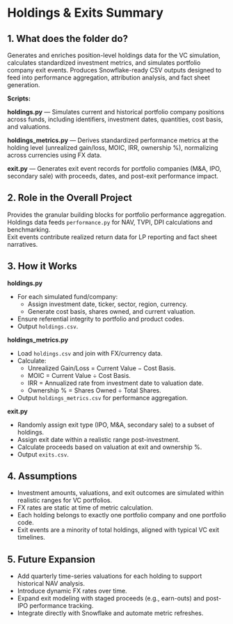 # Holdings & Exits Summary

## 1. What does the folder do?
Generates and enriches position-level holdings data for the VC simulation, calculates standardized investment metrics, and simulates portfolio company exit events. Produces Snowflake-ready CSV outputs designed to feed into performance aggregation, attribution analysis, and fact sheet generation.

**Scripts:**

**holdings.py** — Simulates current and historical portfolio company positions across funds, including identifiers, investment dates, quantities, cost basis, and valuations.

**holdings_metrics.py** — Derives standardized performance metrics at the holding level (unrealized gain/loss, MOIC, IRR, ownership %), normalizing across currencies using FX data.

**exit.py** — Generates exit event records for portfolio companies (M&A, IPO, secondary sale) with proceeds, dates, and post-exit performance impact.

## 2. Role in the Overall Project
Provides the granular building blocks for portfolio performance aggregation.  
Holdings data feeds `performance.py` for NAV, TVPI, DPI calculations and benchmarking.  
Exit events contribute realized return data for LP reporting and fact sheet narratives.

## 3. How it Works
**holdings.py**
- For each simulated fund/company:
  - Assign investment date, ticker, sector, region, currency.
  - Generate cost basis, shares owned, and current valuation.
- Ensure referential integrity to portfolio and product codes.
- Output `holdings.csv`.

**holdings_metrics.py**
- Load `holdings.csv` and join with FX/currency data.
- Calculate:
  - Unrealized Gain/Loss = Current Value − Cost Basis.
  - MOIC = Current Value ÷ Cost Basis.
  - IRR = Annualized rate from investment date to valuation date.
  - Ownership % = Shares Owned ÷ Total Shares.
- Output `holdings_metrics.csv` for performance aggregation.

**exit.py**
- Randomly assign exit type (IPO, M&A, secondary sale) to a subset of holdings.
- Assign exit date within a realistic range post-investment.
- Calculate proceeds based on valuation at exit and ownership %.
- Output `exits.csv`.

## 4. Assumptions
- Investment amounts, valuations, and exit outcomes are simulated within realistic ranges for VC portfolios.
- FX rates are static at time of metric calculation.
- Each holding belongs to exactly one portfolio company and one portfolio code.
- Exit events are a minority of total holdings, aligned with typical VC exit timelines.

## 5. Future Expansion
- Add quarterly time-series valuations for each holding to support historical NAV analysis.
- Introduce dynamic FX rates over time.
- Expand exit modeling with staged proceeds (e.g., earn-outs) and post-IPO performance tracking.
- Integrate directly with Snowflake and automate metric refreshes.
